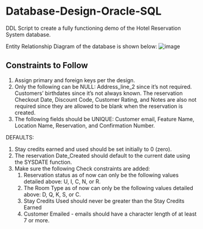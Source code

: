 # Database-Design-Oracle-SQL
DDL Script to create a fully functioning demo of the Hotel Reservation System database.

Entity Relationship Diagram of the database is shown below:
![image](https://user-images.githubusercontent.com/25415975/136294964-cc108bf5-57a6-49cc-9d94-95ff3504fc85.png)

## Constraints to Follow
1. Assign primary and foreign keys per the design.
2. Only the following can be NULL: Address_line_2 since it’s not required. Customers’ birthdates since it’s not always known. The reservation Checkout Date, Discount Code, Customer Rating, and Notes are also not required since they are allowed to be blank when the reservation is created. 
3. The following fields should be UNIQUE: Customer email, Feature Name, Location Name, Reservation, and Confirmation Number. 

DEFAULTS:
  1. Stay credits earned and used should be set initially to 0 (zero).
  2. The reservation Date_Created should default to the current date using the SYSDATE function. 
  3. Make sure the following Check constraints are added:
      1. Reservation status as of now can only be the following values detailed above: U, I, C, N, or R.  
      2. The Room Type as of now can only be the following values detailed above: D, Q, K, S, or C.
      3. Stay Credits Used should never be greater than the Stay Credits Earned 
      4. Customer Emailed - emails should have a character length of at least 7 or more. 
